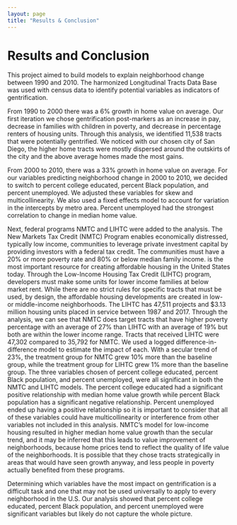 ```yaml
---
layout: page
title: "Results & Conclusion"
---
```


# Results and Conclusion 
This project aimed to build models to explain neighborhood change between 1990 and 2010. The harmonized Longitudinal Tracts Data Base was used with census data to identify potential variables as indicators of gentrification. 

From 1990 to 2000 there was a 6% growth in home value on average. Our first iteration we chose gentrification post-markers as an increase in pay, decrease in families with children in poverty, and decrease in percentage renters of housing units. Through this analysis, we identified 11,538 tracts that were potentially gentrified. We noticed with our chosen city of San Diego, the higher home tracts were mostly dispersed around the outskirts of the city and the above average homes made the most gains. 

From 2000 to 2010, there was a 33% growth in home value on average. For our variables predicting neighborhood change in 2000 to 2010, we decided to switch to percent college educated, percent Black population, and percent unemployed. We adjusted these variables for skew and multicollinearity. We also used a fixed effects model to account for variation in the intercepts by metro area. Percent unemployed had the strongest correlation to change in median home value. 

Next, federal programs NMTC and LIHTC were added to the analysis. The New Markets Tax Credit (NMTC) Program enables economically distressed, typically low income, communities to leverage private investment capital by providing investors with a federal tax credit. The communities must have a 20% or more poverty rate and 80% or below median family income. is the most important resource for creating affordable housing in the United States today. Through the Low-Income Housing Tax Credit (LIHTC) program, developers must make some units for lower income families at below market rent. While there are no strict rules for specific tracts that must be used, by design, the affordable housing developments are created in low- or middle-income neighborhoods. The LIHTC has 47,511 projects and $3.13 million housing units placed in service between 1987 and 2017. Through the analysis, we can see that NMTC does target tracts that have higher poverty percentage with an average of 27% than LIHTC with an average of 19% but both are within the lower income range. Tracts that received LIHTC were 47,302 compared to 35,792 for NMTC. We used a logged difference-in-difference model to estimate the impact of each. With a secular trend of 23%, the treatment group for NMTC grew 10% more than the baseline group, while the treatment group for LIHTC grew 1% more than the baseline group. The three variables chosen of percent college educated, percent Black population, and percent unemployed, were all significant in both the NMTC and LIHTC models. The percent college educated had a significant positive relationship with median home value growth while percent Black population has a significant negative relationship. Percent unemployed ended up having a positive relationship so it is important to consider that all of these variables could have multicollinearity or interference from other variables not included in this analysis. NMTC’s model for low-income housing resulted in higher median home value growth than the secular trend, and it may be inferred that this leads to value improvement of neighborhoods, because home prices tend to reflect the quality of life value of the neighborhoods. It is possible that they chose tracts strategically in areas that would have seen growth anyway, and less people in poverty actually benefited from these programs. 

Determining which variables have the most impact on gentrification is a difficult task and one that may not be used universally to apply to every neighborhood in the U.S. Our analysis showed that percent college educated, percent Black population, and percent unemployed were significant variables but likely do not capture the whole picture. 
